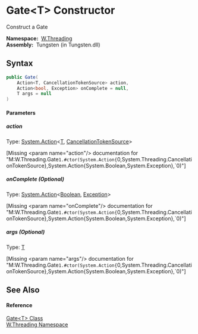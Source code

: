 Gate&lt;T> Constructor
======================
  Construct a Gate

  **Namespace:**  [W.Threading][1]  
  **Assembly:**  Tungsten (in Tungsten.dll)

Syntax
------

```csharp
public Gate(
	Action<T, CancellationTokenSource> action,
	Action<bool, Exception> onComplete = null,
	T args = null
)
```

#### Parameters

##### *action*
Type: [System.Action][2]&lt;[T][3], [CancellationTokenSource][4]>  

[Missing &lt;param name="action"/> documentation for "M:W.Threading.Gate`1.#ctor(System.Action{`0,System.Threading.CancellationTokenSource},System.Action{System.Boolean,System.Exception},`0)"]


##### *onComplete* (Optional)
Type: [System.Action][2]&lt;[Boolean][5], [Exception][6]>  

[Missing &lt;param name="onComplete"/> documentation for "M:W.Threading.Gate`1.#ctor(System.Action{`0,System.Threading.CancellationTokenSource},System.Action{System.Boolean,System.Exception},`0)"]


##### *args* (Optional)
Type: [T][3]  

[Missing &lt;param name="args"/> documentation for "M:W.Threading.Gate`1.#ctor(System.Action{`0,System.Threading.CancellationTokenSource},System.Action{System.Boolean,System.Exception},`0)"]



See Also
--------

#### Reference
[Gate&lt;T> Class][3]  
[W.Threading Namespace][1]  

[1]: ../README.md
[2]: http://msdn.microsoft.com/en-us/library/bb549311
[3]: README.md
[4]: http://msdn.microsoft.com/en-us/library/dd321629
[5]: http://msdn.microsoft.com/en-us/library/a28wyd50
[6]: http://msdn.microsoft.com/en-us/library/c18k6c59
[7]: ../../_icons/Help.png